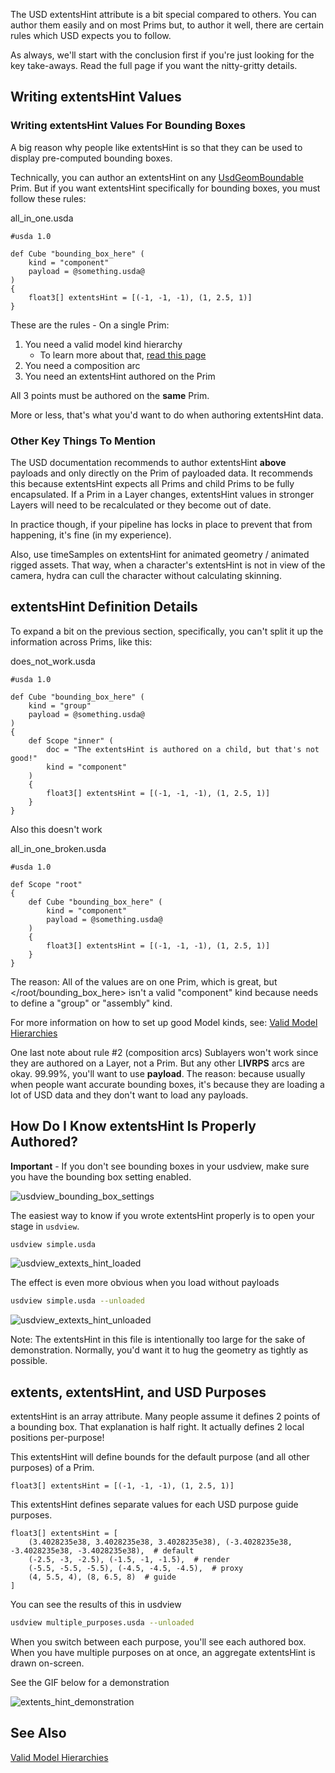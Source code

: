 The USD extentsHint attribute is a bit special compared to others. You
can author them easily and on most Prims but, to author it well, there
are certain rules which USD expects you to follow.

As always, we'll start with the conclusion first if you're just looking
for the key take-aways. Read the full page if you want the nitty-gritty
details.


## Writing extentsHint Values
### Writing extentsHint Values For Bounding Boxes

A big reason why people like extentsHint is so that they can be used to
display pre-computed bounding boxes.

Technically, you can author an extentsHint on any
[UsdGeomBoundable](https://graphics.pixar.com/usd/docs/api/class_usd_geom_boundable.html)
Prim. But if you want extentsHint specifically for bounding boxes, you
must follow these rules:

all_in_one.usda
```usda
#usda 1.0

def Cube "bounding_box_here" (
    kind = "component"
    payload = @something.usda@
)
{
    float3[] extentsHint = [(-1, -1, -1), (1, 2.5, 1)]
}
```

These are the rules - On a single Prim:

1. You need a valid model kind hierarchy
    - To learn more about that, [read this page](../model_hierarchy_validity)
2. You need a composition arc
3. You need an extentsHint authored on the Prim

All 3 points must be authored on the **same** Prim. 

More or less, that's what you'd want to do when authoring extentsHint data.


### Other Key Things To Mention

The USD documentation recommends to author extentsHint **above**
payloads and only directly on the Prim of payloaded data. It recommends
this because extentsHint expects all Prims and child Prims to be fully
encapsulated. If a Prim in a Layer changes, extentsHint values in
stronger Layers will need to be recalculated or they become out of date.

In practice though, if your pipeline has locks in place to prevent that
from happening, it's fine (in my experience).

Also, use timeSamples on extentsHint for animated geometry / animated
rigged assets. That way, when a character's extentsHint is not in
view of the camera, hydra can cull the character without calculating
skinning.


## extentsHint Definition Details

To expand a bit on the previous section, specifically, you can't split
it up the information across Prims, like this:

does_not_work.usda
```usda
#usda 1.0

def Cube "bounding_box_here" (
    kind = "group"
    payload = @something.usda@
)
{
    def Scope "inner" (
        doc = "The extentsHint is authored on a child, but that's not good!"
        kind = "component"
    )
    {
        float3[] extentsHint = [(-1, -1, -1), (1, 2.5, 1)]
    }
}
```

Also this doesn't work


all_in_one_broken.usda
```usda
#usda 1.0

def Scope "root"
{
    def Cube "bounding_box_here" (
        kind = "component"
        payload = @something.usda@
    )
    {
        float3[] extentsHint = [(-1, -1, -1), (1, 2.5, 1)]
    }
}
```

The reason: All of the values are on one Prim, which is great, but
</root/bounding_box_here> isn't a valid "component" kind because </root>
needs to define a "group" or "assembly" kind.

For more information on how to set up good Model kinds, see:
[Valid Model Hierarchies](../../concepts/valid_model_hierarchies)

One last note about rule #2 (composition arcs) Sublayers won't work
since they are authored on a Layer, not a Prim. But any other L**IVRPS**
arcs are okay. 99.99%, you'll want to use **payload**. The reason:
because usually when people want accurate bounding boxes, it's because
they are loading a lot of USD data and they don't want to load any
payloads.


## How Do I Know extentsHint Is Properly Authored?

**Important** - If you don't see bounding boxes in your usdview, make sure you
have the bounding box setting enabled.

![usdview_bounding_box_settings](https://user-images.githubusercontent.com/10103049/105656137-6a72ea80-5e76-11eb-8d6c-b22f9da85f43.png)

The easiest way to know if you wrote extentsHint properly is to open
your stage in `usdview`.

```sh
usdview simple.usda
```

![usdview_extexts_hint_loaded](https://user-images.githubusercontent.com/10103049/105655989-1962f680-5e76-11eb-91c9-2358be730bb2.png)

The effect is even more obvious when you load without payloads

```sh
usdview simple.usda --unloaded
```

![usdview_extexts_hint_unloaded](https://user-images.githubusercontent.com/10103049/105655966-0d773480-5e76-11eb-8abd-ab15fc691e69.png)

Note: The extentsHint in this file is intentionally too large for the
sake of demonstration. Normally, you'd want it to hug the geometry as
tightly as possible.


## extents, extentsHint, and USD Purposes

extentsHint is an array attribute. Many people assume it defines 2
points of a bounding box. That explanation is half right. It actually
defines 2 local positions per-purpose!

This extentsHint will define bounds for the default purpose (and all
other purposes) of a Prim.

```usda
float3[] extentsHint = [(-1, -1, -1), (1, 2.5, 1)]
```

This extentsHint defines separate values for each USD purpose
guide purposes.

```usda
float3[] extentsHint = [
    (3.4028235e38, 3.4028235e38, 3.4028235e38), (-3.4028235e38, -3.4028235e38, -3.4028235e38),  # default
    (-2.5, -3, -2.5), (-1.5, -1, -1.5),  # render
    (-5.5, -5.5, -5.5), (-4.5, -4.5, -4.5),  # proxy
    (4, 5.5, 4), (8, 6.5, 8)  # guide
]
```

You can see the results of this in usdview

```sh
usdview multiple_purposes.usda --unloaded
```

When you switch between each purpose, you'll see each authored box. When
you have multiple purposes on at once, an aggregate extentsHint is drawn
on-screen.

See the GIF below for a demonstration

![extents_hint_demonstration](https://user-images.githubusercontent.com/10103049/105666062-45d63d00-5e8d-11eb-8fd1-05d7f846ea56.gif)


## See Also

[Valid Model Hierarchies](../../concepts/valid_model_hierarchies)
